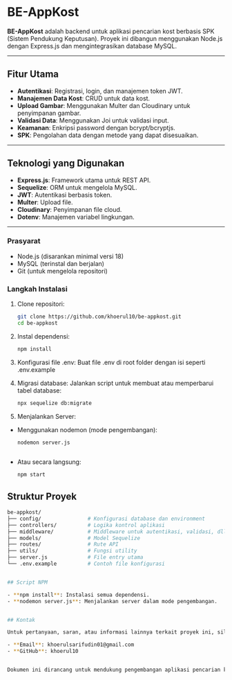 # BE-AppKost

**BE-AppKost** adalah backend untuk aplikasi pencarian kost berbasis SPK (Sistem Pendukung Keputusan). Proyek ini dibangun menggunakan Node.js dengan Express.js dan mengintegrasikan database MySQL. 

---


## Fitur Utama

- **Autentikasi**: Registrasi, login, dan manajemen token JWT.
- **Manajemen Data Kost**: CRUD untuk data kost.
- **Upload Gambar**: Menggunakan Multer dan Cloudinary untuk penyimpanan gambar.
- **Validasi Data**: Menggunakan Joi untuk validasi input.
- **Keamanan**: Enkripsi password dengan bcrypt/bcryptjs.
- **SPK**: Pengolahan data dengan metode yang dapat disesuaikan.

---


## Teknologi yang Digunakan

- **Express.js**: Framework utama untuk REST API.
- **Sequelize**: ORM untuk mengelola MySQL.
- **JWT**: Autentikasi berbasis token.
- **Multer**: Upload file.
- **Cloudinary**: Penyimpanan file cloud.
- **Dotenv**: Manajemen variabel lingkungan.

---


### Prasyarat

- Node.js (disarankan minimal versi 18)
- MySQL (terinstal dan berjalan)
- Git (untuk mengelola repositori)


### Langkah Instalasi

1. Clone repositori:
   ```bash
   git clone https://github.com/khoerul10/be-appkost.git
   cd be-appkost

2. Instal dependensi:
   ```bash
   npm install

3. Konfigurasi file .env:
   Buat file .env di root folder dengan isi seperti .env.example

4. Migrasi database: Jalankan script untuk membuat atau memperbarui tabel database:
   ```bash
   npx sequelize db:migrate

5. Menjalankan Server:

- Menggunakan nodemon (mode pengembangan): 
   ```bash
   nodemon server.js
     
- Atau secara langsung:
   ```bash
   npm start


## Struktur Proyek

```bash
be-appkost/
├── config/               # Konfigurasi database dan environment
├── controllers/          # Logika kontrol aplikasi
├── middleware/           # Middleware untuk autentikasi, validasi, dll.
├── models/               # Model Sequelize
├── routes/               # Rute API
├── utils/                # Fungsi utility
├── server.js             # File entry utama
└── .env.example          # Contoh file konfigurasi


## Script NPM 

- **npm install**: Instalasi semua dependensi.
- **nodemon server.js**: Menjalankan server dalam mode pengembangan.


## Kontak

Untuk pertanyaan, saran, atau informasi lainnya terkait proyek ini, silakan hubungi:

- **Email**: khoerulsarifudin01@gmail.com
- **GitHub**: khoerul10


Dokumen ini dirancang untuk mendukung pengembangan aplikasi pencarian kost berbasis SPK sebagai bagian dari proyek skripsi. Informasi yang disediakan bertujuan agar jelas, informatif, dan mudah dipahami oleh pembaca, baik untuk kebutuhan pengujian maupun pengembangan lebih lanjut. Silakan mengganti placeholder seperti URL GitHub dan informasi kontak sesuai kebutuhan proyek skripsi Anda.

